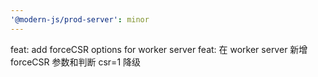 ```yaml
---
'@modern-js/prod-server': minor
---
```


feat: add forceCSR options for worker server
feat: 在 worker server 新增 forceCSR 参数和判断 csr=1 降级
